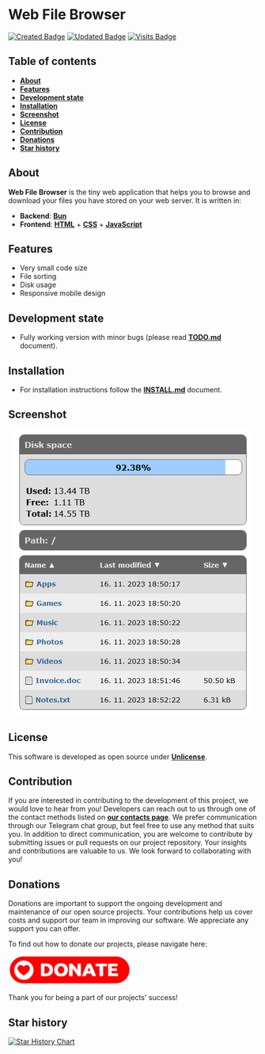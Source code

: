 # Web File Browser

[![Created Badge](https://badges.pufler.dev/created/libersoft-org/web-file-browser)](https://badges.pufler.dev) [![Updated Badge](https://badges.pufler.dev/updated/libersoft-org/web-file-browser)](https://badges.pufler.dev) [![Visits Badge](https://badges.pufler.dev/visits/libersoft-org/web-file-browser)](https://badges.pufler.dev)

## Table of contents
- [**About**](#about)
- [**Features**](#features)
- [**Development state**](#development-state)
- [**Installation**](#installation)
- [**Screenshot**](#screenshot)
- [**License**](#license)
- [**Contribution**](#contribution)
- [**Donations**](#donations)
- [**Star history**](#star-history)

## About

**Web File Browser** is the tiny web application that helps you to browse and download your files you have stored on your web server. It is written in:

- **Backend**: [**Bun**](https://bun.sh/)
- **Frontend**: [**HTML**](https://www.w3.org/html/) + [**CSS**](https://www.w3.org/Style/CSS/) + [**JavaScript**](https://www.ecma-international.org/publications-and-standards/standards/ecma-262/)

## Features

- Very small code size
- File sorting
- Disk usage
- Responsive mobile design

## Development state

- Fully working version with minor bugs (please read [**TODO.md**](./TODO.md) document).

## Installation

- For installation instructions follow the [**INSTALL.md**](./INSTALL.md) document.

## Screenshot
<p align="center">
 <img src="./screenshot.webp" alt="Web File Browser" />
</p>

## License

This software is developed as open source under [**Unlicense**](./LICENSE).

## Contribution

If you are interested in contributing to the development of this project, we would love to hear from you! Developers can reach out to us through one of the contact methods listed on [**our contacts page**](https://libersoft.org/contacts). We prefer communication through our Telegram chat group, but feel free to use any method that suits you.
In addition to direct communication, you are welcome to contribute by submitting issues or pull requests on our project repository. Your insights and contributions are valuable to us. We look forward to collaborating with you!

## Donations

Donations are important to support the ongoing development and maintenance of our open source projects. Your contributions help us cover costs and support our team in improving our software. We appreciate any support you can offer.

To find out how to donate our projects, please navigate here:

[![Donate](https://raw.githubusercontent.com/libersoft-org/documents/main/donate.png)](https://libersoft.org/donations)

Thank you for being a part of our projects' success!

## Star history

[![Star History Chart](https://api.star-history.com/svg?repos=libersoft-org/web-file-browser&type=Date)](https://star-history.com/#libersoft-org/web-file-browser&Date)
